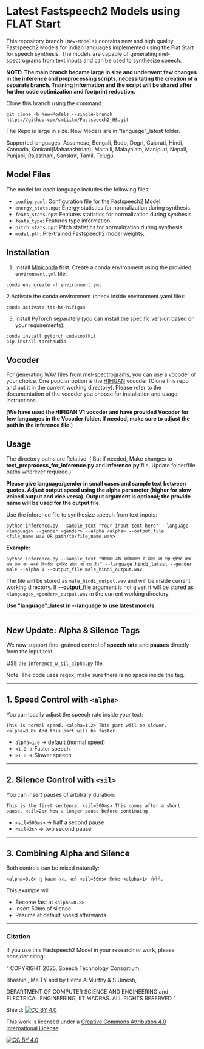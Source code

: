 # Latest Fastspeech2 Models using FLAT Start

This repository branch `(New-Models)` contains new and high quality Fastspeech2 Models for Indian languages implemented using the Flat Start for speech synthesis. The models are capable of generating mel-spectrograms from text inputs and can be used to synthesize speech. 

**NOTE: The main branch became large in size and underwent few changes in the inference and preprocessing scripts, necessitating the creation of a separate branch. Training information and the script will be shared after further code optimization and footprint reduction.**

Clone this branch using the command:

```
git clone -b New-Models --single-branch https://github.com/smtiitm/Fastspeech2_HS.git
```

The Repo is large in size. New Models are in "language"_latest folder.

Supported languages: Assamese, Bengali, Bodo, Dogri, Gujarati, Hindi, Kannada, Konkani(Maharashtrian), Maithili, Malayalam, Manipuri, Nepali, Punjabi, Rajasthani, Sanskrit, Tamil, Telugu.


## Model Files

The model for each language includes the following files:

- `config.yaml`: Configuration file for the Fastspeech2 Model.
- `energy_stats.npz`: Energy statistics for normalization during synthesis.
- `feats_stats.npz`: Features statistics for normalization during synthesis.
- `feats_type`: Features type information.
- `pitch_stats.npz`: Pitch statistics for normalization during synthesis.
- `model.pth`: Pre-trained Fastspeech2 model weights.

## Installation

1. Install [Miniconda](https://docs.conda.io/projects/miniconda/en/latest/) first. Create a conda environment using the provided `environment.yml` file:

```shell
conda env create -f environment.yml
```

2.Activate the conda environment (check inside environment.yaml file):
```shell
conda activate tts-hs-hifigan
```

3.  Install PyTorch separately (you can install the specific version based on your requirements):
```shell
conda install pytorch cudatoolkit
pip install torchaudio
```
## Vocoder
For generating WAV files from mel-spectrograms, you can use a vocoder of your choice. One popular option is the [HIFIGAN](https://github.com/jik876/hifi-gan) vocoder (Clone this repo and put it in the current working directory). Please refer to the documentation of the vocoder you choose for installation and usage instructions. 

(**We have used the HIFIGAN V1 vocoder and have provided Vocoder for few languages in the Vocoder folder. If needed, make sure to adjust the path in the inference file.**)

## Usage

The directory paths are Relative. ( But if needed, Make changes to **text_preprocess_for_inference.py** and **inference.py** file, Update folder/file paths wherever required.)

**Please give language/gender in small cases and sample text between quotes. Adjust output speed using the alpha parameter (higher for slow voiced output and vice versa). Output argument is optional; the provide name will be used for the output file.** 

Use the inference file to synthesize speech from text inputs:
```shell
python inference.py --sample_text "Your input text here" --language <language> --gender <gender> --alpha <alpha> --output_file <file_name.wav OR path/to/file_name.wav>
```

**Example:**

```
python inference.py --sample_text "श्रीलंका और पाकिस्तान में खेला जा रहा एशिया कप अब तक का सबसे विवादित टूर्नामेंट होता जा रहा है।" --language hindi_latest --gender male --alpha 1 --output_file male_hindi_output.wav
```
The file will be stored as `male_hindi_output.wav` and will be inside current working directory. If **--output_file** argument is not given it will be stored as `<language>_<gender>_output.wav` in the current working directory.

**Use "language"_latest in --language to use latest models.**

---

## New Update: Alpha & Silence Tags

We now support fine-grained control of **speech rate** and **pauses** directly from the input text. 

USE the `inference_w_sil_alpha.py` file.

Note: The code uses regex, make sure there is no space inside the tag.

---

## 1. Speed Control with `<alpha>`

You can locally adjust the speech rate inside your text:

```text
This is normal speed. <alpha=1.2> This part will be slower. <alpha=0.8> And this part will be faster.
````

* `alpha=1.0` → default (normal speed)
* `<1.0` → Faster speech
* `>1.0` → Slower speech

---

## 2. Silence Control with `<sil>`

You can insert pauses of arbitrary duration:

```text
This is the first sentence. <sil=500ms> This comes after a short pause. <sil=2s> Now a longer pause before continuing.
```

* `<sil=500ms>` → half a second pause
* `<sil=2s>` → two second pause

---

## 3. Combining Alpha and Silence

Both controls can be mixed naturally:

```text
<alpha=0.8> તું kaam કર, પછી <sil=50ms> क्रिकेट <alpha=1> ખેલેંગે.
```

This example will:

* Become fast at `<alpha=0.8>`
* Insert 50ms of silence
* Resume at default speed afterwards

---



### Citation
If you use this Fastspeech2 Model in your research or work, please consider citing:

“
COPYRIGHT
2025, Speech Technology Consortium,

Bhashini, MeiTY and by Hema A Murthy & S Umesh,


DEPARTMENT OF COMPUTER SCIENCE AND ENGINEERING
and
ELECTRICAL ENGINEERING,
IIT MADRAS. ALL RIGHTS RESERVED "



Shield: [![CC BY 4.0][cc-by-shield]][cc-by]

This work is licensed under a
[Creative Commons Attribution 4.0 International License][cc-by].

[![CC BY 4.0][cc-by-image]][cc-by]

[cc-by]: http://creativecommons.org/licenses/by/4.0/
[cc-by-image]: https://i.creativecommons.org/l/by/4.0/88x31.png
[cc-by-shield]: https://img.shields.io/badge/License-CC%20BY%204.0-lightgrey.svg

